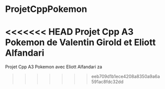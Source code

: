# ProjetCppPokemon
<<<<<<< HEAD
Projet Cpp A3 Pokemon de Valentin Girold et Eliott Alfandari
=======
Projet Cpp A3 Pokemon avec Eliott Alfandari za
>>>>>>> eeb709d1b1ece4208a8350a9a6a591ac8fdc32dd
